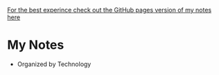 [For the best experince check out the GitHub pages version of my notes here](https://hegelocampus.github.io/notes/#/javascript/overview)
# My Notes

- Organized by Technology

